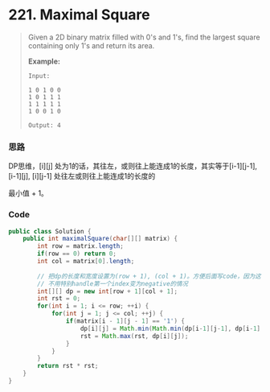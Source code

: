 # 221. Maximal Square

> Given a 2D binary matrix filled with 0's and 1's, find the largest square containing only 1's and return its area.
>
> **Example:**
>
> ```
> Input: 
>
> 1 0 1 0 0
> 1 0 1 1 1
> 1 1 1 1 1
> 1 0 0 1 0
>
> Output: 4
> ```

### 思路

DP思维，\[i\]\[j\] 处为1的话，其往左，或则往上能连成1的长度，其实等于\[i-1\]\[j-1\], \[i-1\]\[j\], \[i\]\[j-1\] 处往左或则往上能连成1的长度的

最小值 + 1。

### Code

```java
public class Solution {
    public int maximalSquare(char[][] matrix) {
        int row = matrix.length;
        if(row == 0) return 0;
        int col = matrix[0].length;
        
        // 把dp的长度和宽度设置为(row + 1), (col + 1)。方便后面写code，因为这样操作matrix[0][j]的时候，
        // 不用特别handle第一个index变为negative的情况
        int[][] dp = new int[row + 1][col + 1];
        int rst = 0;
        for(int i = 1; i <= row; ++i) {
            for(int j = 1; j <= col; ++j) {
                if(matrix[i - 1][j - 1] == '1') {
                    dp[i][j] = Math.min(Math.min(dp[i-1][j-1], dp[i-1][j]), dp[i][j-1]) + 1;
                    rst = Math.max(rst, dp[i][j]);
                }
            }
        }
        return rst * rst;
    }
}
```



